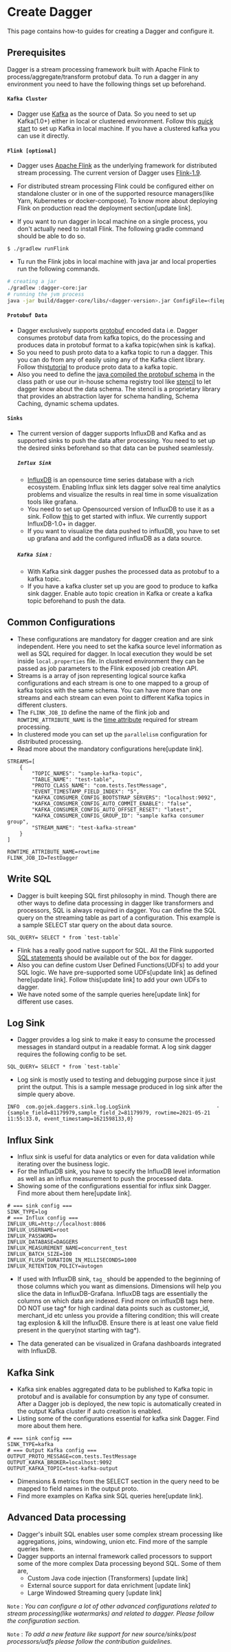 # Create Dagger

This page contains how-to guides for creating a Dagger and configure it.

## Prerequisites

Dagger is a stream processing framework built with Apache Flink to process/aggregate/transform protobuf data. To run a dagger in any environment you need to have the following things set up beforehand.

#### `Kafka Cluster`

- Dagger use [Kafka](https://kafka.apache.org/) as the source of Data. So you need to set up Kafka(1.0+) either in local or clustered environment. Follow this [quick start](https://kafka.apache.org/quickstart) to set up Kafka in local machine. If you have a clustered kafka you can use it directly.

#### `Flink [optional]`

- Dagger uses [Apache Flink](https://flink.apache.org/) as the underlying framework for distributed stream processing. The current version of Dagger uses [Flink-1.9](https://ci.apache.org/projects/flink/flink-docs-release-1.9/).

- For distributed stream processing Flink could be configured either on standalone cluster or in one of the supported resource managers(like Yarn, Kubernetes or docker-compose). To know more about deploying Flink on production read the deployment section[update link].

- If you want to run dagger in local machine on a single process, you don't actually need to install Flink. The following gradle command should be able to do so.

```
$ ./gradlew runFlink
```

- Tu run the Flink jobs in local machine with java jar and local properties run the following commands.

```sh
# creating a jar
./gradlew :dagger-core:jar
# running the jvm process
java -jar build/dagger-core/libs/<dagger-version>.jar ConfigFile=<filepath>
```

#### `Protobuf Data`

- Dagger exclusively supports [protobuf](https://developers.google.com/protocol-buffers) encoded data i.e. Dagger consumes protobuf data from kafka topics, do the processing and produces data in protobuf format to a kafka topic(when sink is kafka).
- So you need to push proto data to a kafka topic to run a dagger. This you can do from any of easily using any of the Kafka client library. Follow this[tutorial](https://www.conduktor.io/how-to-produce-and-consume-protobuf-records-in-apache-kafka/) to produce proto data to a kafka topic.
- Also you need to define the [java compiled the protobuf schema](https://developers.google.com/protocol-buffers/docs/javatutorial) in the class path or use our in-house schema registry tool like [stencil](github.com/odpf/stencil) to let dagger know about the data schema. The stencil is a proprietary library that provides an abstraction layer for schema handling, Schema Caching, dynamic schema updates.

#### `Sinks`

- The current version of dagger supports InfluxDB and Kafka and as supported sinks to push the data after processing. You need to set up the desired sinks beforehand so that data can be pushed seamlessly.

  ##### `Influx Sink`

  - [InfluxDB](https://github.com/influxdata/influxdb) is an opensource time series database with a rich ecosystem. Enabling Influx sink lets dagger solve real time analytics problems and visualize the results in real time in some visualization tools like grafana.
  - You need to set up Opensourced version of InfluxDB to use it as a sink. Follow [this](https://docs.influxdata.com/influxdb/v1.8/introduction/install/) to get started with influx. We currently support InfluxDB-1.0+ in dagger.
  - If you want to visualize the data pushed to influxDB, you have to set up grafana and add the configured influxDB as a data source.

  ##### `Kafka Sink` :

  - With Kafka sink dagger pushes the processed data as protobuf to a kafka topic.
  - If you have a kafka cluster set up you are good to produce to kafka sink dagger. Enable auto topic creation in Kafka or create a kafka topic beforehand to push the data.

## Common Configurations

- These configurations are mandatory for dagger creation and are sink independent. Here you need to set the kafka source level information as well as SQL required for dagger. In local execution they would be set inside `local.properties` file. In clustered environment they can be passed as job parameters to the Flink exposed job creation API.
- Streams is a array of json representing logical source kafka configurations and each stream is one to one mapped to a group of kafka topics with the same schema. You can have more than one streams and each stream can even point to different Kafka topics in different clusters.
- The `FLINK_JOB_ID` define the name of the flink job and `ROWTIME_ATTRIBUTE_NAME` is the [time attribute](https://ci.apache.org/projects/flink/flink-docs-release-1.13/docs/dev/table/concepts/time_attributes/) required for stream processing.
- In clustered mode you can set up the `parallelism` configuration for distributed processing.
- Read more about the mandatory configurations here[update link].

```properties
STREAMS=[
    {
        "TOPIC_NAMES": "sample-kafka-topic",
        "TABLE_NAME": "test-table",
        "PROTO_CLASS_NAME": "com.tests.TestMessage",
        "EVENT_TIMESTAMP_FIELD_INDEX": "5",
        "KAFKA_CONSUMER_CONFIG_BOOTSTRAP_SERVERS": "localhost:9092",
        "KAFKA_CONSUMER_CONFIG_AUTO_COMMIT_ENABLE": "false",
        "KAFKA_CONSUMER_CONFIG_AUTO_OFFSET_RESET": "latest",
        "KAFKA_CONSUMER_CONFIG_GROUP_ID": "sample kafka consumer group",
        "STREAM_NAME": "test-kafka-stream"
    }
]

ROWTIME_ATTRIBUTE_NAME=rowtime
FLINK_JOB_ID=TestDagger
```

## Write SQL

- Dagger is built keeping SQL first philosophy in mind. Though there are other ways to define data processing in dagger like transformers and processors, SQL is always required in dagger. You can define the SQL query on the streaming table as part of a configuration. This example is a sample SELECT star query on the about data source.

```properties
SQL_QUERY= SELECT * from `test-table`
```

- Flink has a really good native support for SQL. All the Flink supported [SQL statements](https://ci.apache.org/projects/flink/flink-docs-master/docs/dev/table/sql/overview/) should be available out of the box for dagger.
- Also you can define custom User Defined Functions(UDFs) to add your SQL logic. We have pre-supported some UDFs[update link] as defined here[update link]. Follow this[update link] to add your own UDFs to dagger.
- We have noted some of the sample queries here[update link] for different use cases.

## Log Sink

- Dagger provides a log sink to make it easy to consume the processed messages in standard output in a readable format. A log sink dagger requires the following config to be set.

```properties
SQL_QUERY= SELECT * from `test-table`
```

- Log sink is mostly used to testing and debugging purpose since it just print the output. This is a sample message produced in log sink after the simple query above.

```
INFO  com.gojek.daggers.sink.log.LogSink                            - {sample_field=81179979,sample_field_2=81179979, rowtime=2021-05-21 11:55:33.0, event_timestamp=1621598133,0}
```

## Influx Sink

- Influx sink is useful for data analytics or even for data validation while iterating over the business logic.
- For the InfluxDB sink, you have to specify the InfluxDB level information as well as an influx measurement to push the processed data.
- Showing some of the configurations essential for influx sink Dagger. Find more about them here[update link].

```properties
# === sink config ===
SINK_TYPE=log
# === Influx config ===
INFLUX_URL=http://localhost:8086
INFLUX_USERNAME=root
INFLUX_PASSWORD=
INFLUX_DATABASE=DAGGERS
INFLUX_MEASUREMENT_NAME=concurrent_test
INFLUX_BATCH_SIZE=100
INFLUX_FLUSH_DURATION_IN_MILLISECONDS=1000
INFLUX_RETENTION_POLICY=autogen
```

- If used with InfluxDB sink, `tag_` should be appended to the beginning of those columns which you want as dimensions. Dimensions will help you slice the data in InfluxDB-Grafana. InfluxDB tags are essentially the columns on which data are indexed. Find more on influxDB tags here. DO NOT use tag* for high cardinal data points such as customer_id, merchant_id etc unless you provide a filtering condition; this will create tag explosion & kill the InfluxDB. Ensure there is at least one value field present in the query(not starting with tag*).

- The data generated can be visualized in Grafana dashboards integrated with InfluxDB.

## Kafka Sink

- Kafka sink enables aggregated data to be published to Kafka topic in protobuf and is available for consumption by any type of consumer. After a Dagger job is deployed, the new topic is automatically created in the output Kafka cluster if auto creation is enabled.
- Listing some of the configurations essential for kafka sink Dagger. Find more about them here.

```properties
# === sink config ===
SINK_TYPE=kafka
# === Output Kafka config ===
OUTPUT_PROTO_MESSAGE=com.tests.TestMessage
OUTPUT_KAFKA_BROKER=localhost:9092
OUTPUT_KAFKA_TOPIC=test-kafka-output
```

- Dimensions & metrics from the SELECT section in the query need to be mapped to field names in the output proto.
- Find more examples on Kafka sink SQL queries here[update link].

## Advanced Data processing

- Dagger's inbuilt SQL enables user some complex stream processing like aggregations, joins, windowing, union etc. Find more of the sample queries here.
- Dagger supports an internal framework called processors to support some of the more complex Data processing beyond SQL. Some of them are,
  - Custom Java code injection (Transformers) [update link]
  - External source support for data enrichment [update link]
  - Large Windowed Streaming query [update link]

`Note` : _You can configure a lot of other advanced configurations related to stream processing(like watermarks) and related to dagger. Please follow the configuration section._

`Note` : _To add a new feature like support for new source/sinks/post processors/udfs please follow the contribution guidelines._
